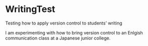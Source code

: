 # WritingTest
Testing how to apply version control to students’ writing

I am experimenting with how to bring version control to an Enlgish communication class at a Japanese junior college.
